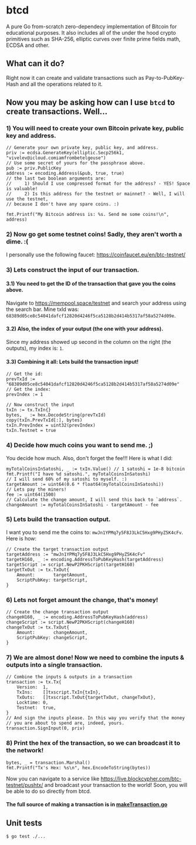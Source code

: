 # btcd

A pure Go from-scratch zero-dependecy implementation of Bitcoin for educational purposes.
It also includes all of the under the hood crypto primitives such as SHA-256, elliptic curves
over finite prime fields math, ECDSA and other.

## What can it do?

Right now it can create and validate transactions such as Pay-to-PubKey-Hash and
all the operations related to it.

## Now you may be asking how can I use `btcd` to create transactions. Well...

### 1) You will need to create your own Bitcoin private key, public key and address.
```golang
// Generate your own private key, public key, and address.
priv := ecdsa.GenerateKey(elliptic.Secp256k1, "vivelev@icloud.comiamfrombetelgeuse")
// Use some secret of yours for the passphrase above.
pub := priv.PublicKey
address := encoding.Address(&pub, true, true)
// the last two boolean arguments are:
//     1) Should I use compressed format for the address? - YES! Space is valuable!
//     2) Is this address for the testnet or mainnet? - Well, I will use the testnet,
// because I don't have any spare coins. :)

fmt.Printf("My Bitcoin address is: %s. Send me some coins!\n", address)
```

### 2) Now go get some testnet coins! Sadly, they aren't worth a dime. :(
I personally use the following faucet: https://coinfaucet.eu/en/btc-testnet/

### 3) Lets construct the input of our transaction.
#### 3.1) You need to get the ID of the transaction that gave you the coins above.
Navigate to https://mempool.space/testnet and search your address using the search bar.
Mine txId was: `68389d05ce8c54041dafcf12820d4246f5ca5128b2d414b5317af58a5274d09e`.

#### 3.2) Also, the index of your output (the one with your address).
Since my address showed up second in the column on the right (the outputs), my index is: `1`.

#### 3.3) Combining it all: Lets build the transaction input!
```golang
// Get the id:
prevTxId := "68389d05ce8c54041dafcf12820d4246f5ca5128b2d414b5317af58a5274d09e"
// Get the index:
prevIndex := 1

// Now construct the input
txIn := tx.TxIn{}
bytes, _ := hex.DecodeString(prevTxId)
copy(txIn.PrevTxId[:], bytes)
txIn.PrevIndex = uint32(prevIndex)
txIn.Testnet = true
```

### 4) Decide how much coins you want to send me. ;)
You decide how much. Also, don't forget the fee!!! Here is what I did:
```golang
myTotalCoinsInSatoshi, _ := txIn.Value() // 1 satoshi = 1e-8 bitcoin
fmt.Printf("I have %d satoshi.", myTotalCoinsInSatoshi)
// I will send 60% of my satoshi to myself. :)
targetAmount := uint64(0.6 * float64(myTotalCoinsInSatoshi))
// Lets pay the miners!
fee := uint64(1500)
// Calculate the change amount, I will send this back to `address`.
changeAmount := myTotalCoinsInSatoshi - targetAmount - fee
```

### 5) Lets build the transaction output.
I want you to send me the coins to: `mwJn1YPMq7y5F8J3LkC5Hxg9PHyZ5K4cFv`.
Here is how:
```golang
// Create the target transaction output
targetAddress := "mwJn1YPMq7y5F8J3LkC5Hxg9PHyZ5K4cFv"
targetH160, _ := encoding.AddressToPubKeyHash(targetAddress)
targetScript := script.NewP2PKHScript(targetH160)
targetTxOut := tx.TxOut{
    Amount:       targetAmount,
    ScriptPubKey: targetScript,
}
```

### 6) Lets not forget amount the change, that's money!
```golang
// Create the change transaction output
changeH160, _ := encoding.AddressToPubKeyHash(address)
changeScript := script.NewP2PKHScript(changeH160)
changeTxOut := tx.TxOut{
    Amount:       changeAmount,
    ScriptPubKey: changeScript,
}
```

### 7) We are almost done! Now we need to combine the inputs & outputs into a single transaction.
```golang
// Combine the inputs & outputs in a transaction
transaction := tx.Tx{
    Version:  1,
    TxIns:    []txscript.TxIn{txIn},
    TxOuts:   []txscript.TxOut{targetTxOut, changeTxOut},
    Locktime: 0,
    Testnet:  true,
}
// And sign the inputs please. In this way you verify that the money
// you are about to spend are, indeed, yours.
transaction.SignInput(0, priv)
```

### 8) Print the hex of the transaction, so we can broadcast it to the network!
```golang
bytes, _ = transaction.Marshal()
fmt.Printf("Tx's Hex: %s\n", hex.EncodeToString(bytes))
```
Now you can navigate to a service like https://live.blockcypher.com/btc-testnet/pushtx/ and
broadcast your transaction to the world! Soon, you will be able to do so directly from btcd.


#### The full source of making a transaction is in [makeTransaction.go](./makeTransaction.go)

## Unit tests
```bash
$ go test ./...
```

